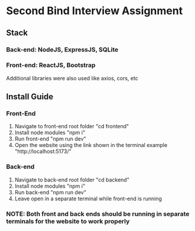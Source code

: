 # Second Bind Interview Assignment

## Stack 
### Back-end: NodeJS, ExpressJS, SQLite
### Front-end: ReactJS, Bootstrap
Additional libraries were also used like axios, cors, etc

## Install Guide

### Front-End
1) Navigate to front-end root folder "cd frontend"
2) Install node modules "npm i"
3) Run front-end "npm run dev"
4) Open the website using the link shown in the terminal example "http://localhost:5173/"

### Back-end
1) Navigate to back-end root folder "cd backend"
2) Install node modules "npm i"
3) Run back-end "npm run dev"
4) Leave open in a separate terminal while front-end is running

### NOTE: Both front and back ends should be running in separate terminals for the website to work properly
